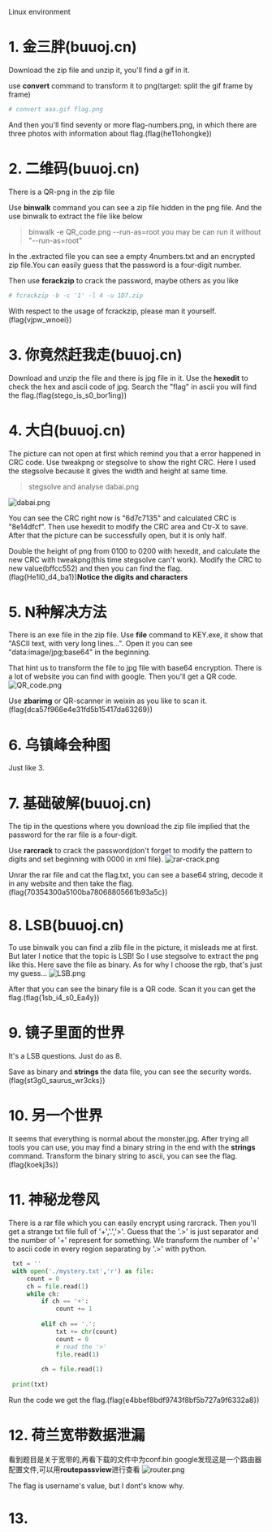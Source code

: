 Linux environment
# 1. 金三胖(buuoj.cn)
Download the zip file and unzip it, you'll find a gif in it.

use **convert** command to transform it to png(target: split the gif frame by frame)
```bash
# convert aaa.gif flag.png
```
And then you'll find seventy or more flag-numbers.png, in which there are three photos with information about flag.(flag{he11ohongke})

# 2. 二维码(buuoj.cn)
There is a QR-png in the zip file

Use **binwalk** command you can see a zip file hidden in the png file. And the use binwalk to extract the file like below
> binwalk -e QR_code.png --run-as=root
> you may be can run it without "--run-as=root"

In the .extracted file you can see a empty 4numbers.txt and an encrypted zip file.You can easily guess that the password is a four-digit number.

Then use **fcrackzip** to crack the password, maybe others as you like
```bash
# fcrackzip -b -c '1' -l 4 -u 1D7.zip
```
With respect to the usage of fcrackzip, please man it yourself.(flag{vjpw_wnoei})

# 3. 你竟然赶我走(buuoj.cn)
Download and unzip the file and there is jpg file in it.
Use the **hexedit** to check the hex and ascii code of jpg. Search the "flag" in ascii you will find the flag.(flag{stego_is_s0_bor1ing})

# 4. 大白(buuoj.cn)

The picture can not open at first which remind you that a error happened in CRC code. Use tweakpng or stegsolve to show the right CRC. Here I used the stegsolve because it gives the width and height at same time. 

> stegsolve and analyse dabai.png

![dabai.png](../img/dabai_analyse.png)

You can see the CRC right now is "6d7c7135" and calculated CRC is "8e14dfcf".
Then use hexedit to modify the CRC area and Ctr-X to save. After that the picture can be successfully open, but it is only half.

Double the height of png from 0100 to 0200 with hexedit, and calculate the new CRC with tweakpng(this time stegsolve can't work). Modify the CRC to new value(bffcc552) and then you can find the flag.(flag{He1l0_d4_ba1})**Notice the digits and characters**


# 5. N种解决方法

There is an exe file in the zip file. Use **file** command to KEY.exe, it show that "ASCII text, with very long lines...". Open it you can see "data:image/jpg;base64" in the beginning.

That hint us to transform the file to jpg file with base64 encryption. There is a lot of website you can find with google. Then you'll get a QR code.
![QR_code.png](../img/base64-image.png)

Use **zbarimg** or QR-scanner in weixin as you like to scan it.(flag{dca57f966e4e31fd5b15417da63269})

# 6. 乌镇峰会种图
Just like 3.

# 7. 基础破解(buuoj.cn)

The tip in the questions where you download the zip file implied that the password for the rar file is a four-digit.

Use **rarcrack** to crack the password(don't forget to modify the pattern to digits and set beginning with 0000 in xml file).
![rar-crack.png](../img/rarcrack.png)

Unrar the rar file and cat the flag.txt, you can see a base64 string, decode it in any website and then take the flag.(flag{70354300a5100ba78068805661b93a5c})

# 8. LSB(buuoj.cn)
To use binwalk you can find a zlib file in the picture, it misleads me at first.
But later I notice that the topic is LSB! So I use stegsolve to extract the png like this. Here save the file as binary.
As for why I choose the rgb, that's just my guess...
![LSB.png](../img/LSBsteg.png)

After that you can see the binary file is a QR code. Scan it you can get the flag.(flag{1sb_i4_s0_Ea4y})

# 9. 镜子里面的世界
It's a LSB questions. Just do as 8.

Save as binary and **strings** the data file, you can see the security words.
(flag{st3g0_saurus_wr3cks})

# 10. 另一个世界

It seems that everything is normal about the monster.jpg.
After trying all tools you can use, you may find a binary string in the end with the **strings** command.
Transform the binary string to ascii, you can see the flag.(flag{koekj3s})

# 11. 神秘龙卷风
There is a rar file which you can easily encrypt using rarcrack.
Then you'll get a strange txt file full of '+','.','>'. Guess that the '.>' is just separator and the number of '+' represent for something. We transform the number of '+' to ascii code in every region separating by '.>' with python.
```python
 txt = ''
 with open('./mystery.txt','r') as file:
     count = 0
     ch = file.read(1)
     while ch:
         if ch == '+':
             count += 1
 
         elif ch == '.':
             txt += chr(count)
             count = 0
             # read the '>'
             file.read(1)
 
         ch = file.read(1)
 
 print(txt)
```
Run the code we get the flag.(flag{e4bbef8bdf9743f8bf5b727a9f6332a8})

# 12. 荷兰宽带数据泄漏

看到题目是关于宽带的,再看下载的文件中为conf.bin
google发现这是一个路由器配置文件,可以用**routepassview**进行查看
![router.png](../img/router.png)

The flag is username's value, but I dont's know why.

# 13. 






